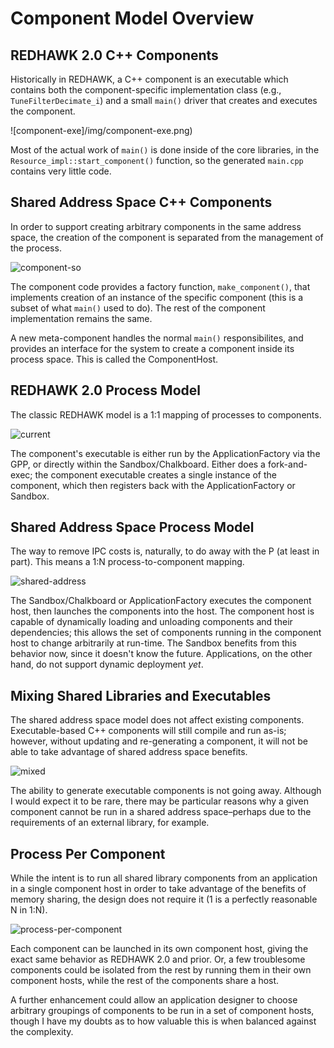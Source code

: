 # Component Model Overview 

REDHAWK 2.0 C++ Components
--------------------------

Historically in REDHAWK, a C++ component is an executable which contains
both the component-specific implementation class (e.g., `TuneFilterDecimate_i`) and a small `main()` driver that creates and executes the component.

![component-exe]/img/component-exe.png)

Most of the actual work of `main()` is done inside of the core libraries, in the `Resource_impl::start_component()` function, so the generated `main.cpp` contains very little code.

Shared Address Space C++ Components
-----------------------------------

In order to support creating arbitrary components in the same address space, the creation of the component is separated from the management of the process.

![component-so](img/component-so.png)


The component code provides a factory function, `make_component()`, that implements creation of an instance of the specific component (this is a subset of what `main()` used to do). The rest of the component implementation remains the same.

A new meta-component handles the normal `main()` responsibilites, and provides an interface for the system to create a component inside its process space. This is called the ComponentHost.

REDHAWK 2.0 Process Model
-------------------------

The classic REDHAWK model is a 1:1 mapping of processes to components.

![current](img/current.png)

The component's executable is either run by the ApplicationFactory via the GPP, or directly within the Sandbox/Chalkboard. Either does a fork-and-exec; the component executable creates a single instance of the component, which then registers back with the ApplicationFactory or Sandbox.

Shared Address Space Process Model
----------------------------------

The way to remove IPC costs is, naturally, to do away with the P (at least in part). This means a 1:N process-to-component mapping.

![shared-address](img/shared-address.png)

The Sandbox/Chalkboard or ApplicationFactory executes the component host, then launches the components into the host. The component host is capable of dynamically loading and unloading components and their dependencies; this allows the set of components running in the component host to change arbitrarily at run-time. The Sandbox benefits from this behavior now, since it doesn't know the future. Applications, on the other hand, do not support dynamic deployment *yet*.

Mixing Shared Libraries and Executables
---------------------------------------

The shared address space model does not affect existing components. Executable-based C++ components will still compile and run as-is; however, without updating and re-generating a component, it will not be able to take advantage of shared address space benefits.

![mixed](img/mixed.png)

The ability to generate executable components is not going away. Although I would expect it to be rare, there may be particular reasons why a given component cannot be run in a shared address space–perhaps due to the requirements of an external library, for example.

Process Per Component
---------------------

While the intent is to run all shared library components from an application in a single component host in order to take advantage of the benefits of memory sharing, the design does not require it (1 is a perfectly reasonable N in 1:N).

![process-per-component](img/process-per-component.png)

Each component can be launched in its own component host, giving the exact same behavior as REDHAWK 2.0 and prior. Or, a few troublesome components could be isolated from the rest by running them in their own component hosts, while the rest of the components share a host.

A further enhancement could allow an application designer to choose arbitrary groupings of components to be run in a set of component hosts, though I have my doubts as to how valuable this is when balanced against the complexity.
